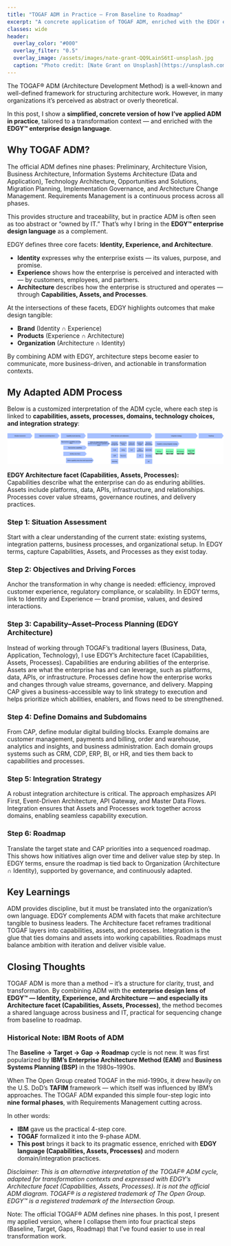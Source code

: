 ```yaml
---
title: "TOGAF ADM in Practice – From Baseline to Roadmap"
excerpt: "A concrete application of TOGAF ADM, enriched with the EDGY enterprise design language — using Capabilities, Assets, and Processes to make architecture transformation-ready."
classes: wide
header:
  overlay_color: "#000"
  overlay_filter: "0.5"
  overlay_image: /assets/images/nate-grant-QQ9LainS6tI-unsplash.jpg
  caption: "Photo credit: [Nate Grant on Unsplash](https://unsplash.com)"
---
```


The TOGAF® ADM (Architecture Development Method) is a well-known and well-defined framework for structuring architecture work. However, in many organizations it’s perceived as abstract or overly theoretical.  

In this post, I show a **simplified, concrete version of how I’ve applied ADM in practice**, tailored to a transformation context — and enriched with the **EDGY™ enterprise design language**.  


## Why TOGAF ADM?  

The official ADM defines nine phases: Preliminary, Architecture Vision, Business Architecture, Information Systems Architecture (Data and Application), Technology Architecture, Opportunities and Solutions, Migration Planning, Implementation Governance, and Architecture Change Management. Requirements Management is a continuous process across all phases.  

This provides structure and traceability, but in practice ADM is often seen as too abstract or “owned by IT.” That’s why I bring in the **EDGY™ enterprise design language** as a complement.  

EDGY defines three core facets: **Identity, Experience, and Architecture**.  
- **Identity** expresses why the enterprise exists — its values, purpose, and promise.  
- **Experience** shows how the enterprise is perceived and interacted with — by customers, employees, and partners.  
- **Architecture** describes how the enterprise is structured and operates — through **Capabilities, Assets, and Processes**.  

At the intersections of these facets, EDGY highlights outcomes that make design tangible:  
- **Brand** (Identity ∩ Experience)  
- **Products** (Experience ∩ Architecture)  
- **Organization** (Architecture ∩ Identity)  

By combining ADM with EDGY, architecture steps become easier to communicate, more business-driven, and actionable in transformation contexts.  



## My Adapted ADM Process  

Below is a customized interpretation of the ADM cycle, where each step is linked to **capabilities, assets, processes, domains, technology choices, and integration strategy**:  

[![styled-image](/assets/images/Target-Architecture-ADM-EDGY.png "Target Architecture ADM. This is an alternative interpretation of the TOGAF® ADM cycle, adapted for transformation contexts and expressed with EDGY’s Architecture facet (Capabilities–Assets–Processes). It is not the official ADM diagram. TOGAF® is a registered trademark of The Open Group. EDGY™ is a registered trademark of the Intersection Group.")](/assets/images/Target-Architecture-ADM-EDGY.png "Target Architecture ADM. This is an alternative interpretation of the TOGAF® ADM cycle, adapted for transformation contexts and expressed with EDGY’s Architecture facet (Capabilities–Assets–Processes). It is not the official ADM diagram. TOGAF® is a registered trademark of The Open Group. EDGY™ is a registered trademark of the Intersection Group.")  

**EDGY Architecture facet (Capabilities, Assets, Processes):**  
Capabilities describe what the enterprise can do as enduring abilities.  
Assets include platforms, data, APIs, infrastructure, and relationships.  
Processes cover value streams, governance routines, and delivery practices.  



### Step 1: Situation Assessment  
Start with a clear understanding of the current state: existing systems, integration patterns, business processes, and organizational setup. In EDGY terms, capture Capabilities, Assets, and Processes as they exist today.  

### Step 2: Objectives and Driving Forces  
Anchor the transformation in why change is needed: efficiency, improved customer experience, regulatory compliance, or scalability. In EDGY terms, link to Identity and Experience — brand promise, values, and desired interactions.  

### Step 3: Capability–Asset–Process Planning (EDGY Architecture)  
Instead of working through TOGAF’s traditional layers (Business, Data, Application, Technology), I use EDGY’s Architecture facet (Capabilities, Assets, Processes). Capabilities are enduring abilities of the enterprise. Assets are what the enterprise has and can leverage, such as platforms, data, APIs, or infrastructure. Processes define how the enterprise works and changes through value streams, governance, and delivery. Mapping CAP gives a business-accessible way to link strategy to execution and helps prioritize which abilities, enablers, and flows need to be strengthened.  

### Step 4: Define Domains and Subdomains  
From CAP, define modular digital building blocks. Example domains are customer management, payments and billing, order and warehouse, analytics and insights, and business administration. Each domain groups systems such as CRM, CDP, ERP, BI, or HR, and ties them back to capabilities and processes.  

### Step 5: Integration Strategy  
A robust integration architecture is critical. The approach emphasizes API First, Event-Driven Architecture, API Gateway, and Master Data Flows. Integration ensures that Assets and Processes work together across domains, enabling seamless capability execution.  

### Step 6: Roadmap  
Translate the target state and CAP priorities into a sequenced roadmap. This shows how initiatives align over time and deliver value step by step. In EDGY terms, ensure the roadmap is tied back to Organization (Architecture ∩ Identity), supported by governance, and continuously adapted.  



## Key Learnings  
ADM provides discipline, but it must be translated into the organization’s own language. EDGY complements ADM with facets that make architecture tangible to business leaders. The Architecture facet reframes traditional TOGAF layers into capabilities, assets, and processes. Integration is the glue that ties domains and assets into working capabilities. Roadmaps must balance ambition with iteration and deliver visible value.  



## Closing Thoughts  
TOGAF ADM is more than a method – it’s a structure for clarity, trust, and transformation. By combining ADM with the **enterprise design lens of EDGY™ — Identity, Experience, and Architecture — and especially its Architecture facet (Capabilities, Assets, Processes)**, the method becomes a shared language across business and IT, practical for sequencing change from baseline to roadmap.  

### Historical Note: IBM Roots of ADM  

The **Baseline → Target → Gap → Roadmap** cycle is not new. It was first popularized by **IBM’s Enterprise Architecture Method (EAM)** and **Business Systems Planning (BSP)** in the 1980s–1990s.  

When The Open Group created TOGAF in the mid-1990s, it drew heavily on the U.S. DoD’s **TAFIM** framework — which itself was influenced by IBM’s approaches. The TOGAF ADM expanded this simple four-step logic into **nine formal phases**, with Requirements Management cutting across.  

In other words:  
- **IBM** gave us the practical 4-step core.  
- **TOGAF** formalized it into the 9-phase ADM.  
- **This post** brings it back to its pragmatic essence, enriched with **EDGY language (Capabilities, Assets, Processes)** and modern domain/integration practices.  

*Disclaimer: This is an alternative interpretation of the TOGAF® ADM cycle, adapted for transformation contexts and expressed with EDGY’s Architecture facet (Capabilities, Assets, Processes). It is not the official ADM diagram. TOGAF® is a registered trademark of The Open Group. EDGY™ is a registered trademark of the Intersection Group.*  

Note: The official TOGAF® ADM defines nine phases. In this post, I present my applied version, where I collapse them into four practical steps (Baseline, Target, Gaps, Roadmap) that I’ve found easier to use in real transformation work.